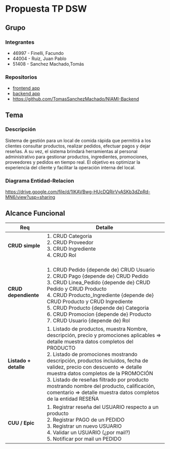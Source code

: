 # Propuesta TP DSW

## Grupo
### Integrantes
* 46997 - Finelli, Facundo
* 44004 - Ruiz, Juan Pablo
* 51408 - Sanchez Machado,Tomás

### Repositorios
* [frontend app](https://github.com/facundofinelli/fastfood-frontend)
* [backend app](https://github.com/TomasSanchezMachado/NIAMI-Backend)
* https://github.com/TomasSanchezMachado/NIAMI-Backend

## Tema
### Descripción
Sistema de gestión para un local de comida rápida que permitirá a los clientes consultar productos, realizar pedidos, efectuar pagos y dejar reseñas. A su vez, el sistema brindará herramientas al personal administrativo para gestionar productos, ingredientes, promociones, proveedores y pedidos en tiempo real. El objetivo es optimizar la experiencia del cliente y facilitar la operación interna del local.

### Diagrama Entidad-Relacion
https://drive.google.com/file/d/1IKAVBwg-HUcDQRirVyASKb3dZpRd-MN6/view?usp=sharing

## Alcance Funcional 

| **Req**             | **Detalle** |
|----------------------|-------------|
| **CRUD simple** | 1. CRUD Categoria  <br> 2. CRUD Proveedor  <br> 3. CRUD Ingrediente  <br> 4. CRUD Rol |
| **CRUD dependiente** | <br> 1. CRUD Pedido {depende de} CRUD Usuario  <br> 2. CRUD Pago {depende de} CRUD Pedido  <br> 3. CRUD Linea_Pedido {depende de} CRUD Pedido y CRUD Producto  <br> 4. CRUD Producto_Ingrediente {depende de} CRUD Producto y CRUD Ingrediente  <br> 5. CRUD Producto {depende de} Categoria  <br> 6. CRUD Promocion {depende de} Producto  <br> 7. CRUD Usuario {depende de} Rol |
| **Listado + detalle** | 1. Listado de productos, muestra Nombre, descripción, precio y promociones aplicables ⇒ detalle muestra datos completos del PRODUCTO  <br> 2. Listado de promociones mostrando descripción, productos incluidos, fecha de validez, precio con descuento ⇒ detalle muestra datos completos de la PROMOCIÓN  <br> 3. Listado de reseñas filtrado por producto mostrando nombre del producto, calificación, comentario ⇒ detalle muestra datos completos de la entidad RESEÑA |
| **CUU / Epic** | 1. Registrar reseña del USUARIO respecto a un producto  <br> 2. Registrar PAGO de un PEDIDO  <br> 3. Registrar un nuevo USUARIO  <br> 4. Validar un USUARIO (¿por mail?)  <br> 5. Notificar por mail un PEDIDO |
